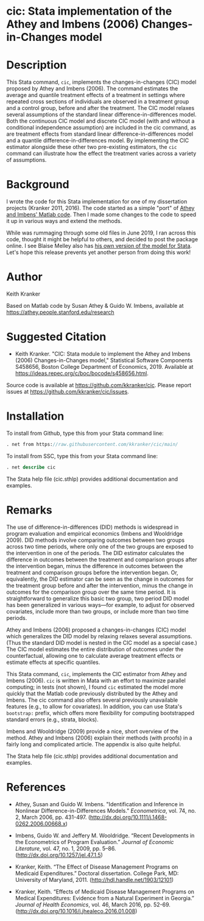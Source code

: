 # cic: Stata implementation of the Athey and Imbens (2006) Changes-in-Changes model


# Description

This Stata command, `cic`, implements the changes-in-changes (CIC) model proposed by Athey and Imbens (2006).
The command estimates the average and quantile treatment effects of a treatment in settings where
repeated cross sections of individuals are observed in a treatment group and a control group, before and after the treatment.
The CIC model relaxes several assumptions of the standard linear difference-in-differences model.
Both the continuous CIC model and discrete CIC model (with and without a conditional independence assumption)
are included in the cic command, as are treatment effects from
standard linear difference-in-differences model and a quantile difference-in-differences model.
By implementing the CIC estimator alongside these other two pre-existing estimators,
the `cic` command can illustrate how the effect the treatment varies across a variety of assumptions.


# Background

I wrote the code for this Stata implementation for one of my dissertation projects (Kranker 2011, 2016).
The code started as a simple "port" of [Athey and Imbens' Matlab code](https://athey.people.stanford.edu/research).
Then I made some changes to the code to speed it up in various ways and extend the methods.

While was rummaging through some old files in June 2019,
I ran across this code, thought it might be helpful to others, and decided to post the package online.
I see Blaise Melley also has [his own version of the model for Stata](https://sites.google.com/site/blaisemelly/home/computer-programs/cic_stata).
Let's hope this release prevents yet another person from doing this work!


# Author

Keith Kranker

Based on Matlab code by Susan Athey & Guido W. Imbens,
available at https://athey.people.stanford.edu/research


# Suggested Citation

* Keith Kranker. "CIC: Stata module to implement the Athey and Imbens (2006) Changes-in-Changes model," Statistical Software Components S458656, Boston College Department of Economics, 2019. Available at https://ideas.repec.org/c/boc/bocode/s458656.html.

Source code is available at https://github.com/kkranker/cic.
Please report issues at https://github.com/kkranker/cic/issues.


# Installation

To install from Github, type this from your Stata command line:

```stata
. net from https://raw.githubusercontent.com/kkranker/cic/main/
```

To install from SSC, type this from your Stata command line:

```stata
. net describe cic
```

The Stata help file (cic.sthlp) provides additional documentation and examples.


# Remarks

The use of difference-in-differences (DID) methods is widespread in program evaluation and empirical
economics (Imbens and Wooldridge 2009). DID methods involve comparing outcomes between two groups across two time periods,
where only one of the two groups are exposed to the intervention in one of the periods.
The DID estimator calculates the difference in outcomes between the treatment and comparison groups after the intervention began,
minus the difference in outcomes between the treatment and comparison groups before the intervention began.
Or, equivalently, the DID estimator can be seen as the change in outcomes for the treatment group
before and after the intervention, minus the change in outcomes for the comparison group over the same time period.
It is straightforward to generalize this basic two group, two period DID model has been generalized in various ways—for example,
to adjust for observed covariates, include more than two groups, or include more than two time periods.

Athey and Imbens (2006) proposed a changes-in-changes (CIC) model which generalizes the DID model by relaxing relaxes several assumptions.
(Thus the standard DID model is nested in the CIC model as a special case.)
The CIC model estimates the entire distribution of outcomes under the counterfactual,
allowing one to calculate average treatment effects or estimate effects at specific quantiles.

This Stata command, `cic`,  implements the CIC estimator from Athey and Imbens (2006).
`cic` is written in Mata with an effort to maximize parallel computing; in tests (not shown), I found `cic` estimated
the model more quickly that the Matlab code previously distributed by the Athey and Imbens.
The cic command also offers several previously unavailable features (e.g., to allow for covariates).
In addition, you can use Stata's `bootstrap:` prefix, which offers more flexibility for
computing bootstrapped standard errors (e.g., strata, blocks).

Imbens and Wooldridge (2009) provide a nice, short overview of the method.
Athey and Imbens (2006) explain their methods (with proofs) in a fairly long and complicated article.
The appendix is also quite helpful.

The Stata help file (cic.sthlp) provides additional documentation and examples.


# References

* Athey, Susan and Guido W. Imbens. "Identification and Inference in Nonlinear Difference-in-Differences Models." *Econometrica*, vol. 74, no. 2, March 2006, pp. 431-497. (http://dx.doi.org/10.1111/j.1468-0262.2006.00668.x)

* Imbens, Guido W. and Jeffery M. Wooldridge. “Recent Developments in the Econometrics of Program Evaluation.” *Journal of Economic Literature*, vol. 47, no. 1, 2009, pp. 5–86. (http://dx.doi.org/10.1257/jel.47.1.5)

* Kranker, Keith. “The Effect of Disease Management Programs on Medicaid Expenditures.” Doctoral dissertation. College Park, MD: University of Maryland, 2011. (http://hdl.handle.net/1903/12101)

* Kranker, Keith. “Effects of Medicaid Disease Management Programs on Medical Expenditures: Evidence from a Natural Experiment in Georgia.” *Journal of Health Economics*, vol. 46, March 2016, pp. 52-69. (http://dx.doi.org/10.1016/j.jhealeco.2016.01.008)
